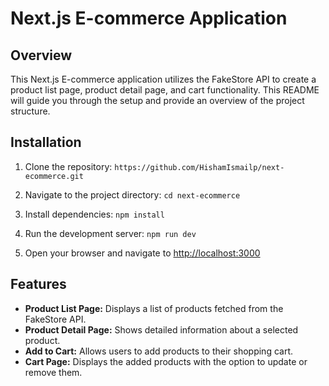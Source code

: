 # Next.js E-commerce Application

## Overview

This Next.js E-commerce application utilizes the FakeStore API to create a product list page, product detail page, and cart functionality. This README will guide you through the setup and provide an overview of the project structure.

## Installation

1. Clone the repository: `https://github.com/HishamIsmailp/next-ecommerce.git`

2. Navigate to the project directory: `cd next-ecommerce`

3. Install dependencies: `npm install`

4. Run the development server: `npm run dev`

5. Open your browser and navigate to [http://localhost:3000](http://localhost:3000)

## Features

- **Product List Page:** Displays a list of products fetched from the FakeStore API.
- **Product Detail Page:** Shows detailed information about a selected product.
- **Add to Cart:** Allows users to add products to their shopping cart.
- **Cart Page:** Displays the added products with the option to update or remove them.
